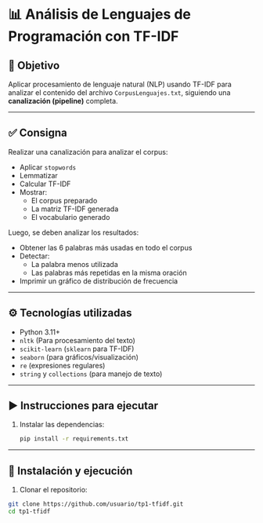 # 📊 Análisis de Lenguajes de Programación con TF-IDF

## 🎯 Objetivo
Aplicar procesamiento de lenguaje natural (NLP) usando TF-IDF para analizar el contenido del archivo `CorpusLenguajes.txt`, siguiendo una **canalización (pipeline)** completa.

---

## ✅ Consigna

Realizar una canalización para analizar el corpus:
- Aplicar `stopwords`
- Lemmatizar
- Calcular TF-IDF
- Mostrar:
  - El corpus preparado
  - La matriz TF-IDF generada
  - El vocabulario generado

Luego, se deben analizar los resultados:
- Obtener las 6 palabras más usadas en todo el corpus
- Detectar:
  - La palabra menos utilizada
  - Las palabras más repetidas en la misma oración
- Imprimir un gráfico de distribución de frecuencia

---

## ⚙️ Tecnologías utilizadas

- Python 3.11+
- `nltk` (Para procesamiento del texto)
- `scikit-learn` (`sklearn` para TF-IDF)
- `seaborn` (para gráficos/visualización)
- `re` (expresiones regulares)
- `string` y `collections` (para manejo de texto)

---


## ▶️ Instrucciones para ejecutar

1. Instalar las dependencias:
   ```bash
   pip install -r requirements.txt

---

## 🧪 Instalación y ejecución

1. Clonar el repositorio:

```bash
git clone https://github.com/usuario/tp1-tfidf.git
cd tp1-tfidf
